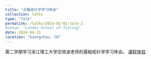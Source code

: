 ```yaml
---
title: "点集拓扑学学习体会"
collection: talks
type: "Talk"
permalink: /talks/2014-02-01-talk-2
#venue: "London School of Testing"
date: 2024-04-11
location: "Guangzhou, CN"
---
```




第二学期学习浙江理工大学庄晓波老师的基础拓扑学学习体会。
[课程体验](../assets/topologycomment.pdf)
